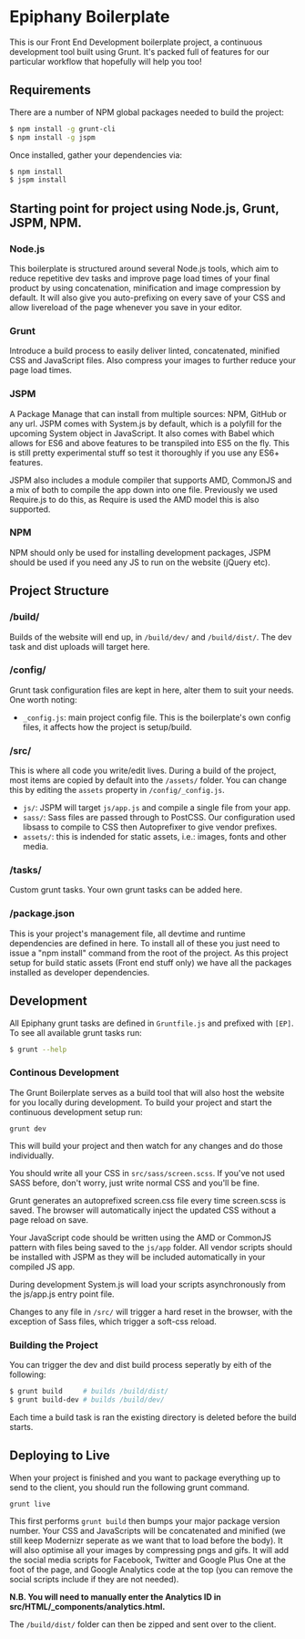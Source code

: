 # Epiphany Boilerplate

This is our Front End Development boilerplate project, a continuous development tool built using Grunt. It's packed full of features for our particular workflow that hopefully will help you too!

## Requirements

There are a number of NPM global packages needed to build the project:

```bash
$ npm install -g grunt-cli
$ npm install -g jspm
```

Once installed, gather your dependencies via:

```bash
$ npm install
$ jspm install
```

## Starting point for project using Node.js, Grunt, JSPM, NPM.

### Node.js

This boilerplate is structured around several Node.js tools, which aim to reduce repetitive dev tasks and improve page load times of your final product by using concatenation, minification and image compression by default. It will also give you auto-prefixing on every save of your CSS and allow livereload of the page whenever you save in your editor.

### Grunt

Introduce a build process to easily deliver linted, concatenated, minified CSS and JavaScript files. Also compress your images to further reduce your page load times.

### JSPM

A Package Manage that can install from multiple sources: NPM, GitHub or any url. JSPM comes with System.js by default, which is a polyfill for the upcoming System object in JavaScript. It also comes with Babel which allows for ES6 and above features to be transpiled into ES5 on the fly. This is still pretty experimental stuff so test it thoroughly if you use any ES6+ features.

JSPM also includes a module compiler that supports AMD, CommonJS and a mix of both to compile the app down into one file. Previously we used Require.js to do this, as Require is used the AMD model this is also supported.

### NPM

NPM should only be used for installing development packages, JSPM should be used if you need any JS to run on the website (jQuery etc).

## Project Structure

### /build/

Builds of the website will end up, in `/build/dev/` and `/build/dist/`. The dev task and dist uploads will target here.

### /config/

Grunt task configuration files are kept in here, alter them to suit your needs. One worth noting:

 - `_config.js`: main project config file. This is the boilerplate's own config files, it affects how the project is setup/build.

### /src/

This is where all code you write/edit lives. During a build of the project, most items are copied by default into the `/assets/` folder. You can change this by editing the `assets` property in `/config/_config.js`.

 - `js/`: JSPM will target `js/app.js` and compile a single file from your app.
 - `sass/`: Sass files are passed through to PostCSS. Our configuration used libsass to compile to CSS then Autoprefixer to give vendor prefixes.
 - `assets/`: this is indended for static assets, i.e.: images, fonts and other media.

### /tasks/

Custom grunt tasks. Your own grunt tasks can be added here.

### /package.json

This is your project's management file, all devtime and runtime dependencies are defined in here. To install all of these you just need to issue a "npm install" command from the root of the project. As this project setup for build static assets (Front end stuff only) we have all the packages installed as developer dependencies.

## Development

All Epiphany grunt tasks are defined in `Gruntfile.js` and prefixed with `[EP]`. To see all available grunt tasks run:

```bash
$ grunt --help
```

### Continous Development

The Grunt Boilerplate serves as a build tool that will also host the website for you locally during development. To build your project and start the continuous development setup run:

```
grunt dev
```

This will build your project and then watch for any changes and do those individually.

You should write all your CSS in `src/sass/screen.scss`. If you've not used SASS before, don't worry, just write normal CSS and you'll be fine.

Grunt generates an autoprefixed screen.css file every time screen.scss is saved. The browser will automatically inject the updated CSS without a page reload on save.

Your JavaScript code should be written using the AMD or CommonJS pattern with files being saved to the `js/app` folder. All vendor scripts should be installed with JSPM as they will be included automatically in your compiled JS app.

During development System.js will load your scripts asynchronously from the js/app.js entry point file.

Changes to any file in `/src/` will trigger a hard reset in the browser, with the exception of Sass files, which trigger a soft-css reload.

### Building the Project

You can trigger the dev and dist build process seperatly by eith of the following:

```bash
$ grunt build     # builds /build/dist/
$ grunt build-dev # builds /build/dev/
```

Each time a build task is ran the existing directory is deleted before the build starts.

## Deploying to Live

When your project is finished and you want to package everything up to send to the client, you should run the following grunt command.

```
grunt live
```

This first performs `grunt build` then bumps your major package version number. Your CSS and JavaScripts will be concatenated and minified (we still keep Modernizr seperate as we want that to load before the body). It will also optimise all your images by compressing pngs and gifs. It will add the social media scripts for Facebook, Twitter and Google Plus One at the foot of the page, and Google Analytics code at the top (you can remove the social scripts include if they are not needed).

**N.B. You will need to manually enter the Analytics ID in src/HTML/_components/analytics.html.**

The `/build/dist/` folder can then be zipped and sent over to the client.
